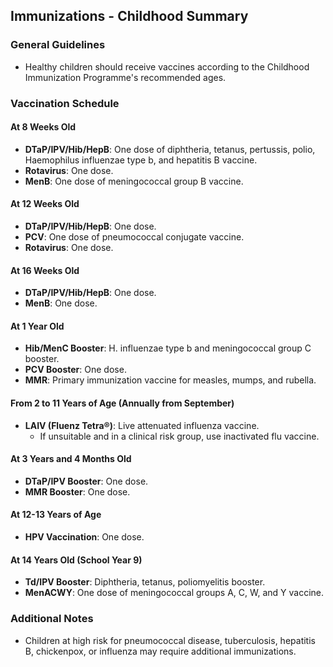 ## Immunizations - Childhood Summary

### General Guidelines
- Healthy children should receive vaccines according to the Childhood Immunization Programme's recommended ages.

### Vaccination Schedule

#### At 8 Weeks Old
- **DTaP/IPV/Hib/HepB**: One dose of diphtheria, tetanus, pertussis, polio, Haemophilus influenzae type b, and hepatitis B vaccine.
- **Rotavirus**: One dose.
- **MenB**: One dose of meningococcal group B vaccine.

#### At 12 Weeks Old
- **DTaP/IPV/Hib/HepB**: One dose.
- **PCV**: One dose of pneumococcal conjugate vaccine.
- **Rotavirus**: One dose.

#### At 16 Weeks Old
- **DTaP/IPV/Hib/HepB**: One dose.
- **MenB**: One dose.

#### At 1 Year Old
- **Hib/MenC Booster**: H. influenzae type b and meningococcal group C booster.
- **PCV Booster**: One dose.
- **MMR**: Primary immunization vaccine for measles, mumps, and rubella.

#### From 2 to 11 Years of Age (Annually from September)
- **LAIV (Fluenz Tetra®)**: Live attenuated influenza vaccine. 
  - If unsuitable and in a clinical risk group, use inactivated flu vaccine.

#### At 3 Years and 4 Months Old
- **DTaP/IPV Booster**: One dose.
- **MMR Booster**: One dose.

#### At 12-13 Years of Age
- **HPV Vaccination**: One dose.

#### At 14 Years Old (School Year 9)
- **Td/IPV Booster**: Diphtheria, tetanus, poliomyelitis booster.
- **MenACWY**: One dose of meningococcal groups A, C, W, and Y vaccine.

### Additional Notes
- Children at high risk for pneumococcal disease, tuberculosis, hepatitis B, chickenpox, or influenza may require additional immunizations.